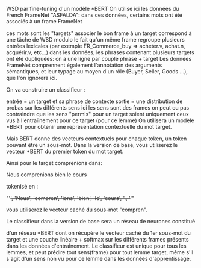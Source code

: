 WSD par fine-tuning d'un modèle *BERT
On utilise ici les données du French FrameNet "ASFALDA": dans ces données, certains mots ont été associés à un frame FrameNet

ces mots sont les "targets"
associer le bon frame à un target correspond à une tâche de WSD
modulo le fait qu'un même frame regroupe plusieurs entrées lexicales (par exemple FR_Commerce_buy => acheter.v, achat.n, acquérir.v, etc...)
dans les données, les phrases contenant plusieurs targets ont été dupliquées: on a une ligne par couple phrase + target
Les données FrameNet comprennent également l'annotation des arguments sémantiques, et leur typage au moyen d'un rôle (Buyer, Seller, Goods ...), que l'on ignorera ici.

On va construire un classifieur :

entrée = un target et sa phrase de contexte
sortie = une distribution de probas sur les différents sens
ici les sens sont des frames
on peut ou pas contraindre que les sens "permis" pour un target soient uniquement ceux vus à l'entraîînement pour ce target (pour ce lemme)
On utilisera un modèle *BERT pour obtenir une représentation contextuelle du mot target.

Mais BERT donne des vecteurs contextuels pour chaque token, un token pouvant être un sous-mot. Dans la version de base, vous utiliserez le vecteur *BERT du premier token du mot target.

Ainsi pour le target comprenions dans:

Nous comprenions bien le cours

tokenisé en :

"'<s>', 'Nous</w>', 'compren', 'ions</w>', 'bien</w>', 'le</w>', 'cours</w>', '.</w>, '</s>'"

vous utiliserez le vecteur caché du sous-mot "compren".

Le classifieur dans la version de base sera un réseau de neurones constitué

d'un réseau *BERT
dont on récupère le vecteur caché du 1er sous-mot du target
et une couche linéaire + softmax sur les différents frames présents dans les données d'entraînement.
Le classifieur est unique pour tous les lemmes, et peut prédire tout sens(frame) pour tout lemme target, même s'il s'agit d'un sens non vu pour ce lemme dans les données d'apprentissage.

